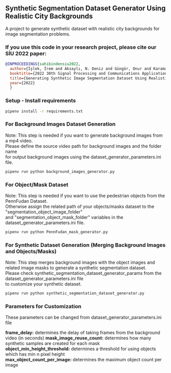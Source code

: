 Synthetic Segmentation Dataset Generator Using Realistic City Backgrounds
---------

A project to generate synthetic dataset with realistic city backgrounds for image segmentation problems.

### If you use this code in your research project, please cite our SİU 2022 paper:
```bibtex
@INPROCEEDINGS{sahibindensiu2022,
  author={İşlek, İrem and Aksaylı, N. Deniz and Güngör, Onur and Karaman, Çağla Çığ},
  booktitle={2022 30th Signal Processing and Communications Applications Conference (SIU)},
  title={Generating Synthetic Image Segmentation Dataset Using Realistic City Backgrounds},
  year={2022}
  }
```

### Setup - Install requirements

```bash
pipenv install -r requirements.txt
```

### For Background Images Dataset Generation

Note: This step is needed if you want to generate background images from a mp4 video. \
Please define the source video path for background images and the folder name \
for output background images using the dataset_generator_parameters.ini file.

```bash
pipenv run python background_images_generator.py
```

### For Object/Mask Dataset

Note: This step is needed if you want to use the pedestrian objects from the PennFudan Dataset. \
Otherwise assign the related path of your objects/masks dataset to the "segmentation_object_image_folder" \
and "segmentation_object_mask_folder" variables in the dataset_generator_parameters.ini file.

```bash
pipenv run python PennFudan_mask_generator.py
```

### For Synthetic Dataset Generation (Merging Background Images and Objects/Masks)

Note: This step merges background images with the object images and related image masks to generate a synthetic segmentation dataset. \
Please check synthetic_segmentation_dataset_generator_params from the dataset_generator_parameters.ini file \
to customize your synthetic dataset.

```bash
pipenv run python synthetic_segmentation_dataset_generator.py
```

### Parameters for Customization
These parameters can be changed from dataset_generator_parameters.ini file

**frame_delay:** determines the delay of taking frames from the background video (in seconds) 
**mask_image_reuse_count:** determines how many synthetic samples are created for each mask \
**object_min_height_threshold:** determines a threshold for using objects which has min n pixel height \
**max_object_count_per_image:** determines the maximum object count per image

